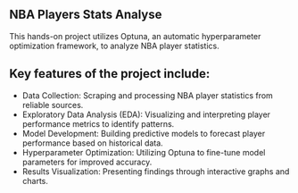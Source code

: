 ## NBA Players Stats Analyse
This hands-on project utilizes Optuna, an automatic hyperparameter optimization framework, to analyze NBA player statistics. 


## Key features of the project include:

* Data Collection: Scraping and processing NBA player statistics from reliable sources.
* Exploratory Data Analysis (EDA): Visualizing and interpreting player performance metrics to identify patterns.
* Model Development: Building predictive models to forecast player performance based on historical data.
* Hyperparameter Optimization: Utilizing Optuna to fine-tune model parameters for improved accuracy.
* Results Visualization: Presenting findings through interactive graphs and charts.
